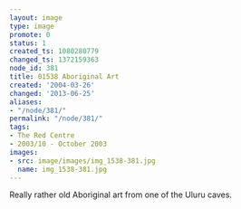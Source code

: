 ```yaml
---
layout: image
type: image
promote: 0
status: 1
created_ts: 1080280779
changed_ts: 1372159363
node_id: 381
title: 01538 Aboriginal Art
created: '2004-03-26'
changed: '2013-06-25'
aliases:
- "/node/381/"
permalink: "/node/381/"
tags:
- The Red Centre
- 2003/10 - October 2003
images:
- src: image/images/img_1538-381.jpg
  name: img_1538-381.jpg
---
```

Really rather old Aboriginal art from one of the Uluru caves.
